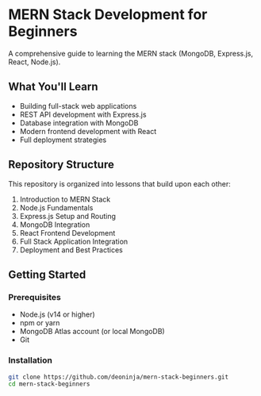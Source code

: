 # MERN Stack Development for Beginners

A comprehensive guide to learning the MERN stack (MongoDB, Express.js, React, Node.js).

## What You'll Learn

- Building full-stack web applications
- REST API development with Express.js
- Database integration with MongoDB
- Modern frontend development with React
- Full deployment strategies

## Repository Structure

This repository is organized into lessons that build upon each other:
1. Introduction to MERN Stack
2. Node.js Fundamentals
3. Express.js Setup and Routing
4. MongoDB Integration
5. React Frontend Development
6. Full Stack Application Integration
7. Deployment and Best Practices

## Getting Started

### Prerequisites
- Node.js (v14 or higher)
- npm or yarn
- MongoDB Atlas account (or local MongoDB)
- Git

### Installation
```bash
git clone https://github.com/deoninja/mern-stack-beginners.git
cd mern-stack-beginners
